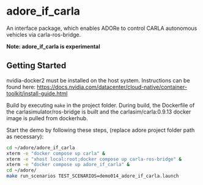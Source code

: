 <!--
********************************************************************************
* Copyright (C) 2017-2022 German Aerospace Center (DLR). 
* Eclipse ADORe, Automated Driving Open Research https://eclipse.org/adore
*
* This program and the accompanying materials are made available under the 
* terms of the Eclipse Public License 2.0 which is available at
* http://www.eclipse.org/legal/epl-2.0.
*
* SPDX-License-Identifier: EPL-2.0 
*
* Contributors: 
*   Matthias Nichting
*   Jan Lauermann 
********************************************************************************
-->
# adore_if_carla
An interface package, which enables ADORe to control CARLA autonomous vehicles via carla-ros-bridge.

**Note: adore_if_carla is experimental**

## Getting Started
nvidia-docker2 must be installed on the host system. Instructions can be found here: https://docs.nvidia.com/datacenter/cloud-native/container-toolkit/install-guide.html

Build by executing ```make``` in the project folder.
During build, the Dockerfile of the carlasimulator/ros-bridge is built and the carlasim/carla:0.9.13 docker image is pulled from dockerhub.

Start the demo by following these steps, (replace adore project folder path as necessary):
~~~bash
cd ~/adore/adore_if_carla
xterm -e "docker compose up carla" &
xterm -e "xhost local:root;docker compose up carla-ros-bridge" &
xterm -e "docker compose up adore_if_carla" &
cd ~/adore/  
make run_scenarios TEST_SCENARIOS=demo014_adore_if_carla.launch
~~~